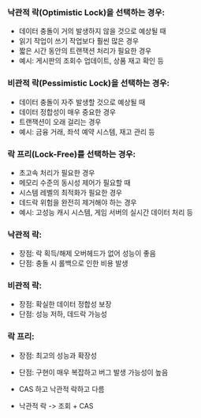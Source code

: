 ### 낙관적 락(Optimistic Lock)을 선택하는 경우:
- 데이터 충돌이 거의 발생하지 않을 것으로 예상될 때
- 읽기 작업이 쓰기 작업보다 훨씬 많은 경우
- 짧은 시간 동안의 트랜잭션 처리가 필요한 경우
- 예시: 게시판의 조회수 업데이트, 상품 재고 확인 등
### 비관적 락(Pessimistic Lock)을 선택하는 경우:
- 데이터 충돌이 자주 발생할 것으로 예상될 때
- 데이터 정합성이 매우 중요한 경우
- 트랜잭션이 오래 걸리는 경우
- 예시: 금융 거래, 좌석 예약 시스템, 재고 관리 등
### 락 프리(Lock-Free)를 선택하는 경우:
- 초고속 처리가 필요한 경우
- 메모리 수준의 동시성 제어가 필요할 때
- 시스템 레벨의 최적화가 필요한 경우
- 데드락 위험을 완전히 제거해야 하는 경우
- 예시: 고성능 캐시 시스템, 게임 서버의 실시간 데이터 처리 등
### 낙관적 락:
- 장점: 락 획득/해제 오버헤드가 없어 성능이 좋음
- 단점: 충돌 시 롤백으로 인한 비용 발생
### 비관적 락:
- 장점: 확실한 데이터 정합성 보장
- 단점: 성능 저하, 데드락 가능성
### 락 프리:
- 장점: 최고의 성능과 확장성
- 단점: 구현이 매우 복잡하고 버그 발생 가능성이 높음


- CAS 하고 낙관적 락하고 다름
- 낙관적 락 -> 조회 + CAS